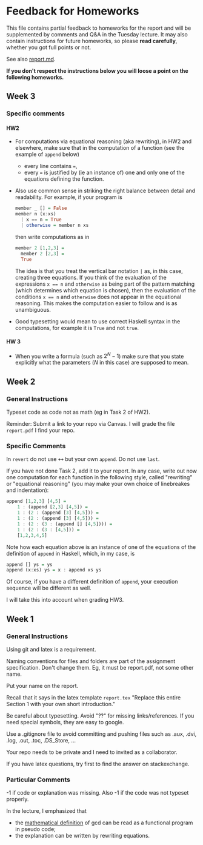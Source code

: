 # Feedback for Homeworks

This file contains partial feedback to homeworks for the report and will be supplemented by comments and Q&A in the Tuesday lecture. It may also contain instructions for future homeworks, so please **read carefully**, whether you got full points or not.

See also [report.md](https://github.com/alexhkurz/programming-languages-2022/blob/main/report.md).

**If you don't respect the instructions below you will loose a point on the following homeworks.**

## Week 3

### Specific comments

#### HW2

- For computations via equational reasoning (aka rewriting), in HW2 and elsewhere, make sure that in the computation of a function (see the example of `append` below)
  - every line contains ` = `,
  - every ` = ` is justified by (ie an instance of) one and only one of the equations defining the function.
  
- Also use common sense in striking the right balance between detail and readability. For example, if your program is
  ```haskell
  member _ [] = False
  member n (x:xs)
    | x == n = True
    | otherwise = member n xs
  ```
  then write computations as in
  ```haskell
  member 2 [1,2,3] =
    member 2 [2,3] = 
    True
  ```
  The idea is that you treat the vertical bar notation `|` as, in this case, creating three equations. If you think of the evaluation of the expressions `x == n` and `otherwise` as being part of the pattern matching (which determines which equation is chosen), then the evaluation of the conditions `x == n` and `otherwise` does not appear in the equational reasoning. This makes the computation easier to follow and is as unambiguous.
- Good typesetting would mean to use correct Haskell syntax in the computations, for example it is `True` and not `true`.

#### HW 3

- When you write a formula (such as $2^N-1$) make sure that you state explicitly what the parameters ($N$ in this case) are supposed to mean.

## Week 2

### General Instructions

Typeset code as code not as math (eg in Task 2 of HW2).

Reminder: Submit a link to your repo via Canvas. I will grade the file `report.pdf` I find your repo. 

### Specific Comments

In `revert` do not use `++` but your own `append`. Do not use `last`.

If you have not done Task 2, add it to your report. In any case, write out now one computation for each function in the following style, called "rewriting" or "equational reasoning" (you may make your own choice of linebreakes and indentation):

```haskell
append [1,2,3] [4,5] = 
    1 : (append [2,3] [4,5]) = 
    1 : (2 : (append [3] [4,5])) = 
    1 : (2 : (append [3] [4,5])) = 
    1 : (2 : (3 : (append [] [4,5]))) = 
    1 : (2 : (3 : [4,5])) = 
    [1,2,3,4,5]
```

Note how each equation above is an instance of one of the equations of the definition of `append` in Haskell, which, in my case, is

```haskell
append [] ys = ys
append (x:xs) ys = x : append xs ys
```

Of course, if you have a different definition of `append`, your execution sequence will be different as well.

I will take this into account when grading HW3.

## Week 1

### General Instructions

Using git and latex is a requirement.

Naming conventions for files and folders are part of the assignment specification. Don't change them. Eg, it must be report.pdf, not some other name.

Put your name on the report.

Recall that it says in the latex template `report.tex` "Replace this entire Section 1 with your own short introduction."

Be careful about typesetting. Avoid "??" for missing links/references. If you need special symbols, they are easy to google.

Use a .gitignore file to avoid committing and pushing files such as .aux, .dvi, .log, .out, .toc, .DS_Store, ...

Your repo needs to be private and I need to invited as a collaborator.	


If you have latex questions, try first to find the answer on stackexchange.

### Particular Comments

-1 if code or explanation was missing. Also -1 if the code was not typeset properly.

In the lecture, I emphasized that 
- the [mathematical definition](resources/gcd.jpg) of gcd can be read as a functional program in pseudo code;
- the explanation can be written by rewriting equations.



